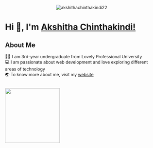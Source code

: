 <p align="center">
 <img align="centre" src="https://komarev.com/ghpvc/?username=akshithachinthakindi22&label=Profile%20views&color=0e75b6&style=flat" alt="akshithachinthakindi22" />
</p>

<h1> Hi 👋, I'm <a href="https://portfolio-git-main-akshithachinthakindi.vercel.app/" target="blank">Akshitha Chinthakindi!</a></h1>

## About Me

:woman_student: I am 3rd-year undergraduate from Lovely Professional University <br>
:computer: I am passionate about web development and love exploring different areas of technology <br>
🌏 To know more about me, visit my <a href="https://portfolio-git-main-akshithachinthakindi.vercel.app/">website</a> <br>

<!--![Akshitha Chinthakindi's GitHub stats](https://github-readme-stats.vercel.app/api?username=akshithachinthakindi&show_icons=true&theme=radical)-->
<br/>
<img height="180em" src="https://github-readme-stats-eight-theta.vercel.app/api/top-langs/?username=akshithachinthakindi&layout=compact&langs_count=8&theme=tokyonight"/>

